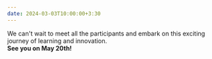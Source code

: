 ```yaml
---
date: 2024-03-03T10:00:00+3:30
---
```


We can't wait to meet all the participants and embark on this exciting journey of learning and innovation.\
 **See you on May 20th!**


